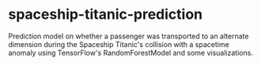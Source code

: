 # spaceship-titanic-prediction
Prediction model on whether a passenger was transported to an alternate dimension during the Spaceship Titanic's collision with a spacetime anomaly using TensorFlow's RandomForestModel and some visualizations.
